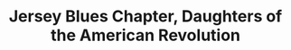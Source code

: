 ---
layout: repo
title: "Jersey Blues Chapter, Daughters of the American Revolution"
id: 12581
permalink: repos/12581/
---